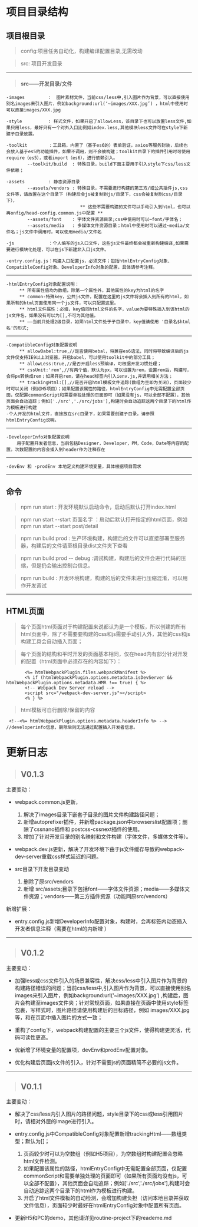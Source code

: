 # 项目目录结构
## 项目根目录
> config:项目任务自动化，构建编译配置目录,无需改动

> src: 项目开发目录
---
> #### src——开发目录/文件
    -images         :  图片素材文件，当前css/less中,引入图片作为背景，可以直接使用别名images来引入图片，例如background:url(‘~images/XXX.jpg’) ，html中使用时可以直接images/XXX.jpg

    -style          : 样式文件，如果开启了allowLess，该目录下也可以放置less文件,如果只用less，最好只有一个对外入口比例如index.less,其他模块less文件可在style下新建子目录放置。
    
    -toolkit        ：工具箱，内置了（基于es6的）表单验证，axios等服务封装，后续也会放入基于es5的功能插件，如果不调用，则不会被构建；toolkit目录下的插件引用时可使用require（es5），或者import（es6），进行依赖引入。
            --toolkit/build  : 特殊目录，build下面主要用于引入style下css/less文件依赖；

    -assets         : 静态资源目录
            --assets/vendors : 特殊目录，不需要进行构建的第三方/或公共插件js,css文件等，请放置在这个目录下（构建后会js被复制到js/目录下，css会被复制到css/目录下），
                                ** 这些不需要构建的文件可以手动引入到html，也可以再onfig/head-config.common.js中配置 **
            --assets/font    : 字体文件资源目录;css中使用时可以~font/字体名；
            --assets/media   : 多媒体文件资源目录；html中使用时可以通过~media/文件名；js文件中调用时，可以使用media/文件名

    -js             ：个人编写的js入口文件，这些js文件最终都会被重新构建编译,如果需要进行模块化处理，可以在js下新建非入口js文件。

    -entry.config.js：构建入口配置js，必须文件；包括htmlEntryConfig对象、CompatibleConfig对象、DeveloperInfo对象的配置，具体请参考注释。
---
    -htmlEntryConfig对象配置说明：
         ** 所有属性值均为数组，除第一个属性外，其他属性的key为html的名字
         ** common-特殊key，公共js文件，配置在这里的js文件将会插入到所有的html，如果所有的html页面使用同一个js文件，可以只配置这里。
         ** html文件属性：必填，key值同html文件的名字，value为要特殊插入到该html的js文件名，如果没有可以为[],不可为其他值。
         ** ——当前只处理2级目录，如果html文件处于子目录中，key值请使用 '目录名$html名'的形式;
---
    -CompatibleConfig对象配置说明
         ** allowBabel:true,//是否使用bebal，将兼容es6语法，同时将导致编译后的js文件仅支持IE9以上浏览器，开启babel，可以使用toolkit中的部分工具；
         ** allowLess:true,//是否开启less预编译，可根据开发习惯处理；
         ** cssUnit:'rem',//有两个值，默认为px，可以设置为rem，设置rem后，构建时，会将px转换成rem；如果开启rem，请在head标签内引入ienv.js,并调用相关方法；
         ** trackingHtml:[],//是否开启html模板文件追踪(数组为空即为关闭)，页面较少时可以关闭（例如H5项目）；如果配置该属性的路径，htmlEntryConfig中无需配置全部页面，仅配置commonScript和需要单独处理的页面即可（如果没有js，可以全部不配置），其他页面会自动追踪；例如['./src','./src/jobs'],构建时会自动追踪这两个目录下的html作为模板进行构建
    -个人开发的html文件，直接放在src目录下，如果需要创建子目录，请参照htmlEntryConfig说明。

---
    -DeveloperInfo对象配置说明
        用于配置开发者信息，当前包括Designer，Developer，PM，Code，Date等内容的配置。次数配置的内容会插入到header作为注释存在
---
    -devEnv 和 -prodEnv 本地定义构建环境变量，具体根据项目需求
---
## 命令
> npm run start     : 开发环境默认启动命令，启动后默认打开index.html

> npm run start --start  页面名字 ：启动后默认打开指定的html页面，例如 npm run start --start post/detail 

> npm run build:prod     : 生产环境构建，构建后的文件可以直接部署至服务器，构建后的文件请至根目录dist文件夹下查看

> npm run build:prod -- debug :调试构建，构建后的文件会进行代码的压缩，但是扔会输出控制台信息。

> npm run build     : 开发环境构建，构建的后的文件未进行压缩混淆，可以用作开发调试

---
## HTML页面
> 每个页面html页面对于构建配置来说都认为是一个模板，所以创建的所有html页面中，除了不需要要构建的css和js需要手动引入外，其他的css和js构建工具会自动插入页面；

> 每个页面的结构和平时开发的页面基本相同，仅在head内有部分针对开发的配置（html页面中必须存在的内容如下）：

 ```
        <%= htmlWebpackPlugin.files.webpackManifest %>
        <% if (htmlWebpackPlugin.options.metadata.isDevServer && htmlWebpackPlugin.options.metadata.HMR !== true) { %>
        <!-- Webpack Dev Server reload -->
        <script src="/webpack-dev-server.js"></script>
        <% } %>
 ```
  > html模板可自行删除/保留的内容
 
 ```
  <!--<%= htmlWebpackPlugin.options.metadata.headerInfo %> -->  //developerinfo信息，删除后则无法通过配置插入开发者信息。

 ```



 # 更新日志
##
> ## V0.1.3
主要变动：
* webpack.common.js更新，
    1. 解决了images目录下嵌套子目录的图片文件构建路径问题；
    2. 新增autoprefixer插件，并新增package.json中browserslist配置项；删除了cssnano插件和 postcss-cssnext插件的使用。
    3. 增加了针对开发目录的别名映射和文件构建（字体文件，多媒体文件等）。

* webpack.dev.js更新，解决了开发环境下由于js文件缓存导致的webpack-dev-server重载css样式延迟的问题。

* src目录下开发目录变动
    1. 删除了原src/vendors
    2. 新增 src/assets;目录下包括font——字体文件资源；media——多媒体文件资源；vendors——第三方插件资源（功能同原src/vendors）

新增扩展：
* entry.config.js新增DeveloperInfo配置对象，构建时，会再<head>标签内动态插入开发者信息注释（需要在html的<head>内新增 <!--<%= htmlWebpackPlugin.options.metadata.headerInfo %> -->）
---

> ## V0.1.2
主要变动：
* 加强less或css文件引入的场景兼容性，解决css/less中引入图片作为背景的构建路径错误的问题；当前css/less中,引入图片作为背景，可以直接使用别名images来引入图片，例如background:url(‘~images/XXX.jpg’) ,构建后，图片会构建至images文件夹；针对常规页面，如果直接在页面中使用style标签包裹，写样式时，图片路径请使用构建后的目标路径，例如 images/XXX.jpg等，和在页面中插入图片的方式一致；

* 重构了config下，webpack构建配置的主要三个js文件，使得构建更灵活，代码可读性更高。 

* 优新增了环境变量的配置项，devEnv和prodEnv配置对象。

* 优化构建后页面js文件的引入，针对不需要js的页面精简不必要的js文件。

---

> ## V0.1.1
主要变动：
* 解决了css/less内引入图片的路径问题，style目录下的css或less引用图片时，请相对外层的image进行引入。 

* entry.config.js中CompatibleConfig对象配置新增trackingHtml——数组类型；默认为[]； 
    1. 页面较少时可以为空数组（例如H5项目），为空数组时构建配置会忽略html文件检测。
    2. 如果配置该属性的路径，htmlEntryConfig中无需配置全部页面，仅配置commonScript和需要单独处理的页面即可（如果所有页面均没有js，可以全部不配置），其他页面会自动追踪；例如['./src','./src/jobs'],构建时会自动追踪这两个目录下的html作为模板进行构建。
    3. 开启了html文件模板的自动检测，会增加构建负担（访问本地目录并获取文件信息），页面较少时最好在htmlEntryConfig对象中配置所有页面。

* 更新H5和PC的demo，其他请详见routine-project下的reademe.md





